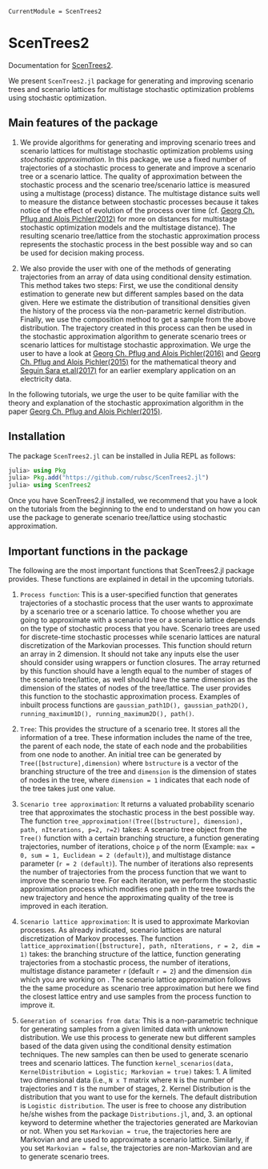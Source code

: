 ```@meta
CurrentModule = ScenTrees2
```

# ScenTrees2

Documentation for [ScenTrees2](https://github.com/rubsc/ScenTrees2.jl).


We present `ScenTrees2.jl` package for generating and improving scenario trees and scenario lattices for multistage stochastic optimization problems using stochastic optimization.

## Main features of the package

1. We provide algorithms for generating and improving scenario trees and scenario lattices for multistage stochastic optimization problems using _stochastic approximation_. In this package, we use a fixed number of trajectories of a stochastic process to generate and improve a scenario tree or a scenario lattice. The quality of approximation between the stochastic process and the scenario tree/scenario lattice is measured using a multistage (process) distance. The multistage distance suits well to measure the distance between stochastic processes because it takes notice of the effect of evolution of the process over time (cf. [Georg Ch. Pflug and Alois Pichler(2012)](https://doi.org/10.1137/110825054) for more on distances for multistage stochastic optimization models and the multistage distance). The resulting scenario tree/lattice from the stochastic approximation process represents the stochastic process in the best possible way and so can be used for decision making process.

2. We also provide the user with one of the methods of generating trajectories from an array of data using conditional density estimation. This method takes two steps: First, we use the conditional density estimation to generate new but different samples based on the data given. Here we estimate the distribution of transitional densities given the history of the process via the non-parametric kernel distribution. Finally, we use the composition method to get a sample from the above distribution. The trajectory created in this process can then be used in the stochastic approximation algorithm to generate scenario trees or scenario lattices for multistage stochastic approximation. We urge the user to have a look at [Georg Ch. Pflug and Alois Pichler(2016)](https://doi.org/10.1137/15M1043376) and [Georg Ch. Pflug and Alois Pichler(2015)](https://doi.org/10.1007/s10589-015-9758-0) for the mathematical theory and [Seguin Sara et.al(2017)](https://doi.org/10.1016/j.ejor.2016.11.028) for an earlier exemplary application on an electricity data.

In the following tutorials, we urge the user to be quite familiar with the theory and explanation of the stochastic approximation algorithm in the paper [Georg Ch. Pflug and Alois Pichler(2015)](https://doi.org/10.1007/s10589-015-9758-0).

## Installation

The package `ScenTrees2.jl` can be installed in Julia REPL as follows:

```julia
julia> using Pkg
julia> Pkg.add("https://github.com/rubsc/ScenTrees2.jl")
julia> using ScenTrees2
```

Once you have ScenTrees2.jl installed, we recommend that you have a look on the tutorials from the beginning to the end to understand on how you can use the package to generate scenario tree/lattice using stochastic approximation.

## Important functions in the package

The following are the most important functions that ScenTrees2.jl package provides. These functions are explained in detail in the upcoming tutorials.

1. `Process function`: This is a user-specified function that generates trajectories of a stochastic process that the user wants to approximate by a scenario tree or a scenario lattice. To choose whether you are going to approximate with a scenario tree or a scenario lattice depends on the type of stochastic process that you have. Scenario trees are used for discrete-time stochastic processes while scenario lattices are natural discretization of the Markovian processes. This function should return an array in 2 dimension. It should not take any inputs else the user should consider using wrappers or function closures. The array returned by this function should have a length equal to the number of stages of the scenario tree/lattice, as well should have the same dimension as the dimension of the states of nodes of the tree/lattice. The user provides this function to the stochastic approximation process. Examples of inbuilt process functions are `gaussian_path1D(), gaussian_path2D(), running_maximum1D(), running_maximum2D(), path()`.

2. `Tree`: This provides the structure of a scenario tree. It stores all the information of a tree. These information includes the name of the tree, the parent of each node, the state of each node and the probabilities from one node to another. An initial tree can be generated by `Tree([bstructure],dimension)` where `bstructure` is a vector of the branching structure of the tree and `dimension` is the dimension of states of nodes in the tree, where `dimension = 1` indicates that each node of the tree takes just one value.

3. `Scenario tree approximation`: It returns a valuated probability scenario tree that approximates the stochastic process in the best possible way. The function `tree_approximation!(Tree([bstructure], dimension), path, nIterations, p=2, r=2)` takes: A scenario tree object from the `Tree()` function with a certain branching structure, a function generating trajectories, number of iterations, choice `p` of the norm (Example: `max = 0, sum = 1, Euclidean = 2 (default)`), and multistage distance parameter (`r = 2 (default)`). The number of iterations also represents the number of trajectories from the process function that we want to improve the scenario tree. For each iteration, we perform the stochastic approximation process which modifies one path in the tree towards the new trajectory and hence the approximating quality of the tree is improved in each iteration.

4. `Scenario lattice approximation`: It is used to approximate Markovian processes. As already indicated, scenario lattices are natural discretization of Markov processes. The function `lattice_approximation([bstructure], path, nIterations, r = 2, dim = 1)` takes: the branching structure of the lattice, function generating trajectories from a stochastic process, the number of iterations, multistage distance parameter `r` (default `r = 2`) and the dimension `dim` which you are working on . The scenario lattice approximation follows the the same procedure as scenario tree approximation but here we find the closest lattice entry and use samples from the process function to improve it.

5. `Generation of scenarios from data`: This is a non-parametric technique for generating samples from a given limited data with unknown distribution. We use this process to generate new but different samples based of the data given using the conditional density estimation techniques. The new samples can then be used to generate scenario trees and scenario lattices. The function `kernel_scenarios(data, KernelDistribution = Logistic; Markovian = true)` takes: 1. A limited two dimensional data (i.e., `N x T` matrix where `N` is the number of trajectories and `T` is the number of stages, 2. Kernel Distribution is the distribution that you want to use for the kernels. The default distribution is `Logistic distribution`. The user is free to choose any distribution he/she wishes from the package `Distributions.jl`, and, 3. an optional keyword to determine whether the trajectories generated are Markovian or not. When you set `Markovian = true`, the trajectories here are Markovian and are used to approximate a scenario lattice. Similarly, if you set `Markovian = false`, the trajectories are non-Markovian and are to generate scenario trees.

